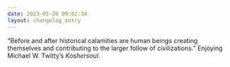 ```yaml
---
date: 2023-05-20 09:02:34
layout: changelog_entry
---
```

“Before and after historical calamities are human beings creating themselves and contributing to the larger follow of civilizations.” Enjoying Michael W. Twitty’s _Koshersoul_.
